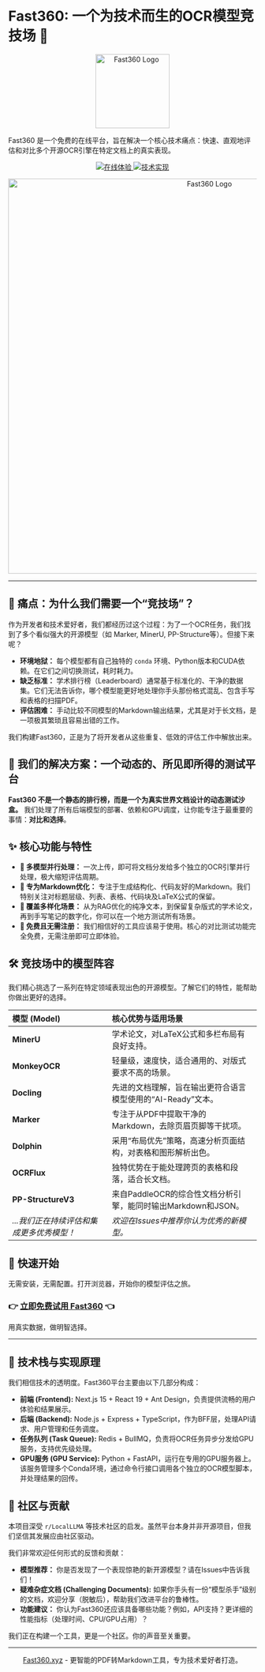 # Fast360: 一个为技术而生的OCR模型竞技场 🚀

<p align="center">
  <img src="https://github.com/shijincai/fast360/blob/main/fast360-logo.png" alt="Fast360 Logo" width="150"/>
</p>

  Fast360 是一个免费的在线平台，旨在解决一个核心技术痛点：快速、直观地评估和对比多个开源OCR引擎在特定文档上的真实表现。
</p>

<p align="center">
  <a href="https://fast360.xyz" target="_blank">
    <img src="https://img.shields.io/badge/在线体验-fast360.xyz-blue?style=for-the-badge&logo=rocket" alt="在线体验">
  </a>
  <a href="#-技术栈与实现原理">
    <img src="https://img.shields.io/badge/技术实现-Node.js%20%7C%20Python%20%7C%20React-orange?style=for-the-badge" alt="技术实现">
  </a>
</p>

<p align="center">
  <img src="https://github.com/shijincai/fast360/blob/main/nologin.gif" alt="Fast360 Logo" width="800"/>
</p>

---

## 🤔 痛点：为什么我们需要一个“竞技场”？

作为开发者和技术爱好者，我们都经历过这个过程：为了一个OCR任务，我们找到了多个看似强大的开源模型（如 Marker, MinerU, PP-Structure等）。但接下来呢？

* **环境地狱：** 每个模型都有自己独特的 `conda` 环境、Python版本和CUDA依赖。在它们之间切换测试，耗时耗力。
* **缺乏标准：** 学术排行榜（Leaderboard）通常基于标准化的、干净的数据集。它们无法告诉你，哪个模型能更好地处理你手头那份格式混乱、包含手写和表格的扫描PDF。
* **评估困难：** 手动比较不同模型的Markdown输出结果，尤其是对于长文档，是一项极其繁琐且容易出错的工作。

我们构建Fast360，正是为了将开发者从这些重复、低效的评估工作中解放出来。

## 🎯 我们的解决方案：一个动态的、所见即所得的测试平台

**Fast360 不是一个静态的排行榜，而是一个为真实世界文档设计的动态测试沙盒。** 我们处理了所有后端模型的部署、依赖和GPU调度，让你能专注于最重要的事情：**对比和选择**。



## ✨ 核心功能与特性

* **🧠 多模型并行处理：** 一次上传，即可将文档分发给多个独立的OCR引擎并行处理，极大缩短评估周期。
* **📝 专为Markdown优化：** 专注于生成结构化、代码友好的Markdown。我们特别关注对标题层级、列表、表格、代码块及LaTeX公式的保留。
* **🔬 覆盖多样化场景：** 从为RAG优化的纯净文本，到保留复杂版式的学术论文，再到手写笔记的数字化，你可以在一个地方测试所有场景。
* **💸 免费且无需注册：** 我们相信好的工具应该易于使用。核心的对比测试功能完全免费，无需注册即可立即体验。

## 🛠️ 竞技场中的模型阵容

我们精心挑选了一系列在特定领域表现出色的开源模型。了解它们的特性，能帮助你做出更好的选择。

| 模型 (Model) | 核心优势与适用场景 |
| :--- | :--- |
| **MinerU** | 学术论文，对LaTeX公式和多栏布局有良好支持。 |
| **MonkeyOCR** | 轻量级，速度快，适合通用的、对版式要求不高的场景。 |
| **Docling** | 先进的文档理解，旨在输出更符合语言模型使用的“AI-Ready”文本。 |
| **Marker** | 专注于从PDF中提取干净的Markdown，去除页眉页脚等干扰项。 |
| **Dolphin** | 采用“布局优先”策略，高速分析页面结构，对表格和图形解析出色。 |
| **OCRFlux** | 独特优势在于能处理跨页的表格和段落，适合长文档。 |
| **PP-StructureV3** | 来自PaddleOCR的综合性文档分析引擎，能同时输出Markdown和JSON。 |
| *...我们正在持续评估和集成更多优秀模型！* | *欢迎在Issues中推荐你认为优秀的新模型。* |

## 🚀 快速开始

无需安装，无需配置。打开浏览器，开始你的模型评估之旅。

### 👉 **[立即免费试用 Fast360](https://fast360.xyz)** 👈

用真实数据，做明智选择。

---

## 🔧 技术栈与实现原理

我们相信技术的透明度。Fast360平台主要由以下几部分构成：

* **前端 (Frontend):** Next.js 15 + React 19 + Ant Design，负责提供流畅的用户体验和结果展示。
* **后端 (Backend):** Node.js + Express + TypeScript，作为BFF层，处理API请求、用户管理和任务调度。
* **任务队列 (Task Queue):** Redis + BullMQ，负责将OCR任务异步分发给GPU服务，支持优先级处理。
* **GPU服务 (GPU Service):** Python + FastAPI，运行在专用的GPU服务器上。该服务管理多个Conda环境，通过命令行接口调用各个独立的OCR模型脚本，并处理结果的回传。

## 🤝 社区与贡献

本项目深受 `r/LocalLLMA` 等技术社区的启发。虽然平台本身并非开源项目，但我们坚信其发展应由社区驱动。

我们非常欢迎任何形式的反馈和贡献：

* **模型推荐：** 你是否发现了一个表现惊艳的新开源模型？请在Issues中告诉我们！
* **疑难杂症文档 (Challenging Documents):** 如果你手头有一份“模型杀手”级别的文档，欢迎分享（脱敏后），帮助我们改进平台的鲁棒性。
* **功能建议：** 你认为Fast360还应该具备哪些功能？例如，API支持？更详细的性能指标（处理时间、CPU/GPU占用）？

我们正在构建一个工具，更是一个社区。你的声音至关重要。

---

<p align="center">
  <a href="https://fast360.xyz">Fast360.xyz</a> - 更智能的PDF转Markdown工具，专为技术爱好者打造。
</p>
